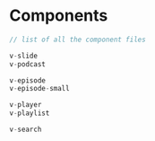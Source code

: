 # Components

```js
// list of all the component files

v-slide
v-podcast

v-episode
v-episode-small

v-player
v-playlist

v-search
```